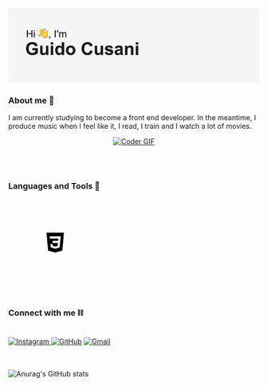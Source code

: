 <img src="https://github.com/gducsn/gducsn/blob/main/header/05.png?raw=true" alt="">

<h3 align="left">About me 📖</h3>

I am currently studying to become a front end developer. In the meantime, I produce music when I feel like it, I read, I train and I watch a lot of movies.

<p align="center">
    <a href="#"><img src="https://media.giphy.com/media/SWoSkN6DxTszqIKEqv/giphy.gif" alt="Coder GIF" width="500"
            height="400"></a>
</p>
<br>
<br>
<h3>Languages and Tools &#128296</h3>

<br>

<p align="left" style="margin: 40px;">
    <img style="width: 40px; margin: 10px;"
        src="https://raw.githubusercontent.com/simple-icons/simple-icons/47e4a69724ab28b4bb77e2a369505d8ddd69a07b/icons/html5.svg"
        alt="">
    </img>
    <img style="width: 40px; margin: 10px;"
        src="https://raw.githubusercontent.com/simple-icons/simple-icons/47e4a69724ab28b4bb77e2a369505d8ddd69a07b/icons/css3.svg"
        alt="">
    </img>
    <img src="https://img.shields.io/badge/javascript-JS-black?style=for-the-badge&logo=appveyor?link=http://left&link=https://javascript.info/" alt="">
    </img>
    <img style="width: 40px; margin: 10px;" src="https://unpkg.com/simple-icons@6.9.0/icons/visualstudio.svg" alt="">
    </img>
    <img style="width: 40px; margin: 10px;" src="https://unpkg.com/simple-icons@6.9.0/icons/github.svg" alt="">
    </img>
    <img style="width: 40px; margin: 10px;" src="https://unpkg.com/simple-icons@6.9.0/icons/adobeaftereffects.svg" alt="">
    </img>
    <img style="width: 40px; margin: 10px;" src="https://unpkg.com/simple-icons@6.9.0/icons/adobephotoshop.svg" alt="">
    </img><img style="width: 40px; margin: 10px;" src="https://unpkg.com/simple-icons@6.9.0/icons/microsoftoffice.svg" alt="">
    </img><img style="width: 40px; margin: 10px;" src="https://unpkg.com/simple-icons@6.9.0/icons/powershell.svg" alt="">
    </img><img style="width: 40px; margin: 10px;" src="https://unpkg.com/simple-icons@6.9.0/icons/abletonlive.svg" alt="">
</p>
<br>
<br>

<h3>Connect with me ⛓</h3>

<br>
 <a href="https://www.instagram.com/gducsn/"><img src="https://img.shields.io/badge/instagram-%23E4405F.svg?style=plastic&logo=instagram&logoColor=white"
            alt="Instagram" /> </a> <a href="https://github.com/gducsn"><img
            src="https://img.shields.io/badge/github-%23181717.svg?style=plastic&logo=github&logoColor=white"
            alt="GitHub" /></a> <a href="mailto:gducsngmail.com"><img img
            src="https://img.shields.io/badge/gmail-%23EA4335.svg?style=plastic&logo=gmail&logoColor=white"
            alt="Gmail" /></a>

<br>
<br>
<br>

![Anurag's GitHub stats](https://github-readme-stats.vercel.app/api?username=gducsn&show_icons=true&theme=dark)
###



